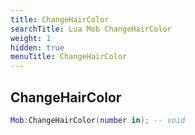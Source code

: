 ```yaml
---
title: ChangeHairColor
searchTitle: Lua Mob ChangeHairColor
weight: 1
hidden: true
menuTitle: ChangeHairColor
---
```

## ChangeHairColor
```lua
Mob:ChangeHairColor(number in); -- void
```